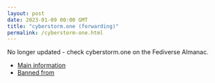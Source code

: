 ```yaml
---
layout: post
date: 2023-01-09 00:00 GMT
title: "cyberstorm.one (forwarding)"
permalink: /cyberstorm-one.html
---
```


No longer updated - check cyberstorm.one on the Fediverse Almanac.

* [Main information](https://www.fediversealmanac.com/api/v1/instances/cyberstorm.one)
* [Banned from](https://www.fediversealmanac.com/api/v1/instances/cyberstorm.one/banned_from)

